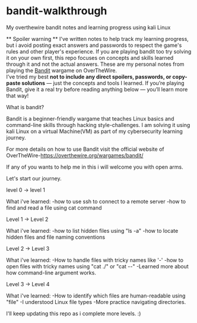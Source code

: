 # bandit-walkthrough
My overthewire bandit notes and learning progress using kali Linux

** Spoiler warning **
I've written notes to help track my learning progress, but i avoid posting exact answers and passwords to respect the game's rules and other player's experience.
If you are playing bandit too try solving it on your own first, this repo focuses on concepts and skills learned through it and not the actual answers.
These are my personal notes from playing the [Bandit](https://overthewire.org/wargames/bandit/) wargame on OverTheWire.  
I’ve tried my best **not to include any direct spoilers, passwords, or copy-paste solutions** — just the concepts and tools I learned.
If you’re playing Bandit, give it a real try before reading anything below — you’ll learn more that way!

What is bandit?

Bandit is a beginner-friendly wargame that teaches Linux basics and command-line skills through hacking style-challenges.
I am solving it using kali Linux on a virtual Machine(VM) as part of my cybersecurity learning journey.

For more details on how to use Bandit visit the official website of OverTheWire-https://overthewire.org/wargames/bandit/

If any of you wants to help me in this i will welcome you with open arms.

Let's start our journey.

level 0 -> level 1

What i've learned:
-how to use ssh to connect to a remote server
-how to find and read a file using cat command

Level 1 -> Level 2

What i've learned:
-how to list hidden files using "ls -a"
-how to locate hidden files and file naming conventions

Level 2 -> Level 3

What i've learned:
-How to handle files with tricky names like '-'
-how to open files with tricky names using "cat ./" or "cat --"
-Learned more about how command-line argument works.

Level 3 -> Level 4

What i've learned:
-How to identify which files are human-readable using "file"
-I understood Linux file types
-More practice navigating directories.

I'll keep updating this repo as i complete more levels. :)


